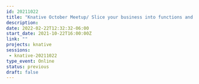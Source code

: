 ```yaml
---
id: 20211022
title: "Knative October Meetup/ Slice your business into functions and events by Maciej Swiderski"
description: 
date: 2022-02-22T12:32:32-06:00
start_date: 2021-10-22T16:00:00Z
link: "" 
projects: knative
sessions: 
 - knative-20211022
type_event: Online
status: previous
draft: false
---
```




